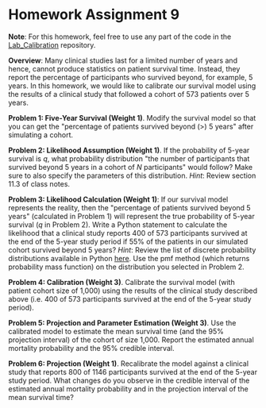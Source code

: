 # Homework Assignment 9

**Note**: For this homework, feel free to use any part of the code in 
the [Lab_Calibration](https://github.com/HPM573/Lab_Calibration) repository. 

**Overview**:  Many clinical studies last for a limited number of years and hence, 
cannot produce statistics on patient survival time. 
Instead, they report the percentage of participants who survived beyond, for example, 5 years. 
In this homework, we would like to calibrate our survival model using the results of 
a clinical study that followed a cohort of 573 patients over 5 years. 

**Problem 1: Five-Year Survival (Weight 1)**. 
Modify the survival model so that you can get the 
"percentage of patients survived beyond (>) 5 years" after simulating a cohort. 

**Problem 2: Likelihood Assumption (Weight 1)**. 
If the probability of 5-year survival is _q_, what probability distribution 
"the number of participants that survived beyond 5 years in a cohort of _N_ participants" would follow? 
Make sure to also specify the parameters of this distribution. 
_Hint_: Review section 11.3 of class notes.

**Problem 3: Likelihood Calculation (Weight 1)**: 
If our survival model represents the reality, then the 
"percentage of patients survived beyond 5 years" (calculated in Problem 1) 
will represent the true probability of 5-year survival (_q_ in Problem 2). 
Write a Python statement to calculate the likelihood that 
a clinical study reports 400 of 573 participants survived at the end of the 5-year study period 
if 55% of the patients in our simulated cohort survived beyond 5 years?
_Hint_: Review the list of discrete probability distributions available in Python 
[here](https://docs.scipy.org/doc/scipy/reference/stats.html). 
Use the pmf method (which returns probability mass function) on the distribution you selected in Problem 2. 

**Problem 4: Calibration (Weight 3)**. 
Calibrate the survival model (with patient cohort size of 1,000) 
using the results of the clinical study described above 
(i.e. 400 of 573 participants survived at the end of the 5-year study period). 

**Problem 5: Projection and Parameter Estimation (Weight 3)**. 
Use the calibrated model to estimate the mean survival time (and the 95% projection interval) of the cohort of size 1,000. 
Report the estimated annual mortality probability and the 95% credible interval. 

**Problem 6: Projection (Weight 1)**. 
Recalibrate the model against a clinical study that reports 800 of 1146 participants 
survived at the end of the 5-year study period. 
What changes do you observe in the credible interval of the estimated annual mortality probability 
and in the projection interval of the mean survival time? 
